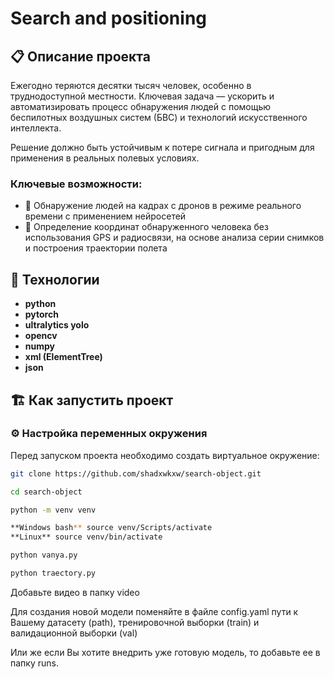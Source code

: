 # Search and positioning

## 📋 Описание проекта
Ежегодно теряются десятки тысяч человек, особенно в труднодоступной местности. Ключевая задача — ускорить и автоматизировать процесс обнаружения людей с помощью беспилотных воздушных систем (БВС) и технологий искусственного интеллекта.

Решение должно быть устойчивым к потере сигнала и пригодным для применения в реальных полевых условиях.

### Ключевые возможности:

- 👥 Обнаружение людей на кадрах с дронов в режиме реального времени с применением нейросетей
- 📝 Определение координат обнаруженного человека без использования GPS и радиосвязи, на основе анализа серии снимков и построения траектории полета

## 🚀 Технологии

- **python**
- **pytorch**
- **ultralytics yolo**
- **opencv**
- **numpy**
- **xml (ElementTree)**
- **json**

## 🏗️ Как запустить проект

### ⚙️ Настройка переменных окружения

Перед запуском проекта необходимо создать виртуальное окружение: 

```bash
git clone https://github.com/shadxwkxw/search-object.git

cd search-object

python -m venv venv

**Windows bash** source venv/Scripts/activate
**Linux** source venv/bin/activate

python vanya.py

python traectory.py
```

Добавьте видео в папку video

Для создания новой модели поменяйте в файле config.yaml пути к Вашему датасету (path), тренировочной выборки (train) и валидационной выборки (val)

Или же если Вы хотите внедрить уже готовую модель, то добавьте ее в папку runs.